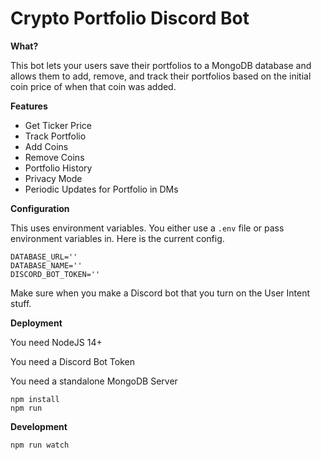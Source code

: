# Crypto Portfolio Discord Bot

**What?**

This bot lets your users save their portfolios to a MongoDB database and allows them to add, remove, and track their portfolios based on the initial coin price of when that coin was added.

**Features**

* Get Ticker Price
* Track Portfolio
* Add Coins
* Remove Coins
* Portfolio History
* Privacy Mode
* Periodic Updates for Portfolio in DMs

**Configuration**

This uses environment variables. You either use a `.env` file or pass environment variables in. Here is the current config.

```
DATABASE_URL=''
DATABASE_NAME=''
DISCORD_BOT_TOKEN=''
```

Make sure when you make a Discord bot that you turn on the User Intent stuff.

**Deployment**

You need NodeJS 14+

You need a Discord Bot Token

You need a standalone MongoDB Server

```
npm install
npm run
```

**Development**

```
npm run watch
```
